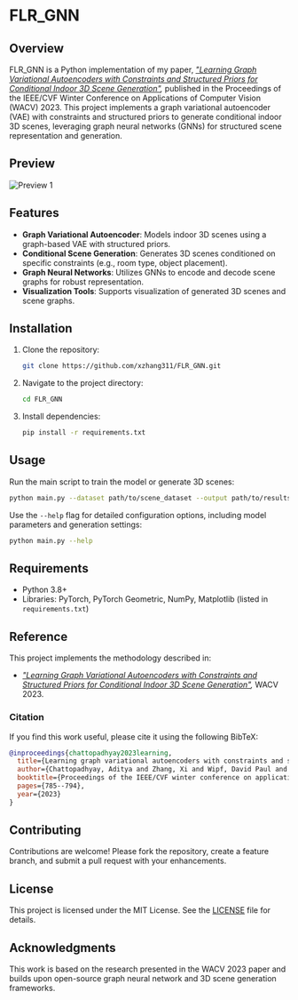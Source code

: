 # FLR_GNN

## Overview
FLR_GNN is a Python implementation of my paper, *["Learning Graph Variational Autoencoders with Constraints and Structured Priors for Conditional Indoor 3D Scene Generation"](https://openaccess.thecvf.com/content/WACV2023/papers/Chattopadhyay_Learning_Graph_Variational_Autoencoders_With_Constraints_and_Structured_Priors_for_WACV_2023_paper.pdf),* published in the Proceedings of the IEEE/CVF Winter Conference on Applications of Computer Vision (WACV) 2023. This project implements a graph variational autoencoder (VAE) with constraints and structured priors to generate conditional indoor 3D scenes, leveraging graph neural networks (GNNs) for structured scene representation and generation.

## Preview
![Preview 1](paper_page.png)

## Features
- **Graph Variational Autoencoder**: Models indoor 3D scenes using a graph-based VAE with structured priors.
- **Conditional Scene Generation**: Generates 3D scenes conditioned on specific constraints (e.g., room type, object placement).
- **Graph Neural Networks**: Utilizes GNNs to encode and decode scene graphs for robust representation.
- **Visualization Tools**: Supports visualization of generated 3D scenes and scene graphs.

## Installation
1. Clone the repository:
   ```bash
   git clone https://github.com/xzhang311/FLR_GNN.git
   ```
2. Navigate to the project directory:
   ```bash
   cd FLR_GNN
   ```
3. Install dependencies:
   ```bash
   pip install -r requirements.txt
   ```

## Usage
Run the main script to train the model or generate 3D scenes:
```bash
python main.py --dataset path/to/scene_dataset --output path/to/results --condition room_type
```
Use the `--help` flag for detailed configuration options, including model parameters and generation settings:
```bash
python main.py --help
```

## Requirements
- Python 3.8+
- Libraries: PyTorch, PyTorch Geometric, NumPy, Matplotlib (listed in `requirements.txt`)

## Reference
This project implements the methodology described in:
- *["Learning Graph Variational Autoencoders with Constraints and Structured Priors for Conditional Indoor 3D Scene Generation"](https://openaccess.thecvf.com/content/WACV2023/html/Chattopadhyay_Learning_Graph_Variational_Autoencoders_With_Constraints_and_Structured_Priors_WACV_2023_paper.html),* WACV 2023.

### Citation
If you find this work useful, please cite it using the following BibTeX:
```bibtex
@inproceedings{chattopadhyay2023learning,
  title={Learning graph variational autoencoders with constraints and structured priors for conditional indoor 3d scene generation},
  author={Chattopadhyay, Aditya and Zhang, Xi and Wipf, David Paul and Arora, Himanshu and Vidal, Ren{\'e}},
  booktitle={Proceedings of the IEEE/CVF winter conference on applications of computer vision},
  pages={785--794},
  year={2023}
}
```

## Contributing
Contributions are welcome! Please fork the repository, create a feature branch, and submit a pull request with your enhancements.

## License
This project is licensed under the MIT License. See the [LICENSE](LICENSE) file for details.

## Acknowledgments
This work is based on the research presented in the WACV 2023 paper and builds upon open-source graph neural network and 3D scene generation frameworks.
